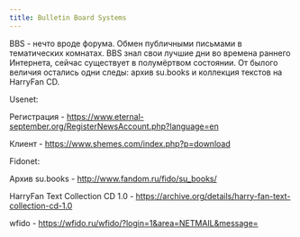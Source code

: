 ```yaml
---
title: Bulletin Board Systems
---
```


BBS - нечто вроде форума. Обмен публичными письмами в тематических комнатах. BBS знал свои лучшие дни во времена раннего Интернета, сейчас существует в полумёртвом состоянии. От былого величия остались одни следы: архив su.books и коллекция текстов на HarryFan CD.

Usenet:

Регистрация - <https://www.eternal-september.org/RegisterNewsAccount.php?language=en>

Клиент - <https://www.shemes.com/index.php?p=download>

Fidonet:

Архив su.books - <http://www.fandom.ru/fido/su_books/>

HarryFan Text Collection CD 1.0 - <https://archive.org/details/harry-fan-text-collection-cd-1.0>

wfido - <https://wfido.ru/wfido/?login=1&area=NETMAIL&message=>